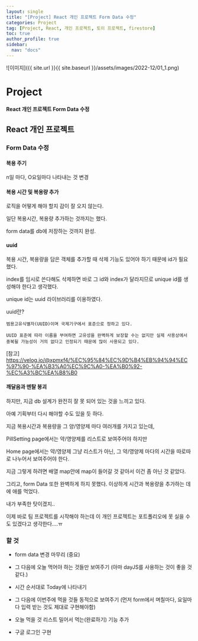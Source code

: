 ```yaml
---
layout: single
title: "[Project] React 개인 프로젝트 Form Data 수정"
categories: Project
tag: [Project, React, 개인 프로젝트, 토이 프로젝트, firestore]
toc: true
author_profile: true
sidebar:
  nav: "docs"
---
```


![이미지]({{ site.url }}{{ site.baseurl }}/assets/images/2022-12/01_1.png)

# Project

**React 개인 프로젝트 Form Data 수정**

## React 개인 프로젝트

### Form Data 수정

#### 복용 주기

n일 마다, O요일마다 나타내는 것 변경

#### 복용 시간 및 복용량 추가

로직을 어떻게 해야 할지 감이 잘 오지 않는다.

일단 복용시간, 복용량 추가하는 것까지는 했다.

form data를 db에 저장하는 것까지 완성.

#### uuid

복용 시간, 복용량을 담은 객체를 추가할 때 삭제 기능도 있어야 하기 때문에 id가 필요했다.

index를 임시로 쓴다해도 삭제하면 바로 그 id와 index가 달라지므로 unique id를 생성해야 한다고 생각했다.

unique id는 uuid 라이브러리를 이용하였다.

uuid란?

    범용고유식별자(UUID)이며 국제기구에서 표준으로 정하고 있다.

    UUID 표준에 따라 이름을 부여하면 고유성을 완벽하게 보장할 수는 없지만 실제 사용상에서 중복될 가능성이 거의 없다고 인정되기 때문에 많이 사용되고 있다.

[참고] https://velog.io/@xpmxf4/%EC%95%84%EC%9D%B4%EB%94%94%EC%97%90-%EA%B3%A0%EC%9C%A0-%EA%B0%92-%EC%A3%BC%EA%B8%B0

#### 깨달음과 멘탈 붕괴

하지만, 지금 db 설계가 완전히 잘 못 되어 있는 것을 느끼고 있다.

아예 기획부터 다시 해야할 수도 있을 듯 하다.

지금 복용시간과 복용량을 그 양/영양제 마다 여러개를 가지고 있는데,

PillSetting page에서는 약/영양제를 리스트로 보여주어야 하지만

Home page에서는 약/영양제 그냥 리스트가 아닌, 그 약/영양제 마다의 시간을 따로따로 나누어서 보여주어야 한다.

지금 그렇게 하려면 배열 map안에 map이 들어갈 것 같아서 이건 좀 아닌 것 같았다.

그리고, form Data 또한 완벽하게 하지 못했다. 이상하게 시간과 복용량을 추가하는 데에 애를 먹었다.

내가 부족한 탓이겠지..

이제 바로 팀 프로젝트를 시작해야 하는데 이 개인 프로젝트는 포트폴리오에 못 실을 수도 있겠다고 생각한다....ㅠ

### 할 것

- form data 변경 마무리 (중요)

- 그 다음에 오늘 먹어야 하는 것들만 보여주기 (아마 dayJS를 사용하는 것이 좋을 것 같다.)
- 시간 순서대로 Today에 나타내기
- 그 다음에 이번주에 먹을 것들 동적으로 보여주기 (먼저 form에서 며칠마다, 요일마다 입력 받는 것도 제대로 구현해야함)
- 오늘 먹을 것 리스트 밀어서 먹는(완료하기) 기능 추가

- 구글 로그인 구현
